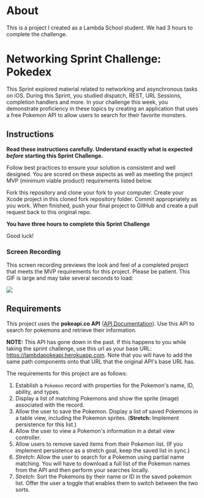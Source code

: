# About

This is a project I created as a Lambda School student. We had 3 hours to complete the challenge.

# Networking Sprint Challenge: Pokedex

This Sprint explored material related to networking and asynchronous tasks on iOS. During this Sprint, you studied dispatch, REST, URL Sessions, completion handlers and more. In your challenge this week, you demonstrate proficiency in these topics by creating an application that uses a free Pokemon API to allow users to search for their favorite monsters.

## Instructions

**Read these instructions carefully. Understand exactly what is expected _before_ starting this Sprint Challenge.**

Follow best practices to ensure your solution is consistent and well designed. You are scored on these aspects as well as meeting the project MVP (minimum viable product) requirements listed below.

Fork this repository and clone your fork to your computer. Create your Xcode project in this cloned fork repository folder. Commit appropriately as you work. When finished, push your final project to GitHub and create a pull request back to this original repo.

**You have three hours to complete this Sprint Challenge**

Good luck!

### Screen Recording

This screen recording previews the look and feel of a completed project that meets the MVP requirements for this project. Please be patient. This GIF is large and may take several seconds to load:

![](https://user-images.githubusercontent.com/16965587/57961053-b3b11f80-78c9-11e9-9588-e8b2cfe2decc.gif)

## Requirements

This project uses the **pokeapi.co API** ([API Documentation](https://pokeapi.co/docs/v2.html)). Use this API to search for pokemons and retrieve their information.

**NOTE:** This API has gone down in the past. If this happens to you while taking the sprint challenge, use this url as your base URL: https://lambdapokeapi.herokuapp.com. Note that you will have to add the same path components onto that URL that the original API's base URL has.

The requirements for this project are as follows:

1. Establish a `Pokemon` record with properties for the Pokemon's name, ID, ability, and types.
3. Display a list of matching Pokemons and show the sprite (image) associated with the record.
3. Allow the user to save the Pokemon. Display a list of saved Pokemons in a table view, including the Pokemon sprites. (**Stretch:** Implement persistence for this list.)
4. Allow the user to view a Pokemon's information in a detail view controller.
5. Allow users to remove saved items from their Pokemon list. (If you implement persistence as a stretch goal, keep the saved list in sync.)
2. *Stretch*: Allow the user to search for a Pokemon using partial name matching. You will have to download a full list of the Pokemon names from the API and then perform your searches locally.
6. *Stretch*: Sort the Pokemons by their name or ID in the saved pokemon list. Offer the user a toggle that enables them to switch between the two sorts.

